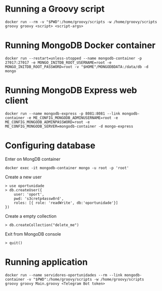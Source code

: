 Running a Groovy script
=======================

```
docker run --rm -v "$PWD":/home/groovy/scripts -w /home/groovy/scripts groovy groovy <script> <script-args>
```

Running MongoDB Docker container
================================

```
docker run --restart=unless-stopped --name mongodb-container -p 27017:27017 -e MONGO_INITDB_ROOT_USERNAME=root -e MONGO_INITDB_ROOT_PASSWORD=root -v "$HOME"/MONGODBDATA:/data/db -d mongo
```

Running MongoDB Express web client
==================================

```
docker run --name mongodb-express -p 8081:8081 --link mongodb-container -e ME_CONFIG_MONGODB_ADMINUSERNAME=root -e ME_CONFIG_MONGODB_ADMINPASSWORD=root -e ME_CONFIG_MONGODB_SERVER=mongodb-container -d mongo-express
```

Configuring database
====================

Enter on MongDB container

```
docker exec -it mongodb-container mongo -u root -p 'root'
```

Create a new user

```
> use oportunidade
> db.createUser({
    user: 'oport',
    pwd: 's3cretp4assw0rd',
    roles: [{ role: 'readWrite', db:'oportunidade'}]
})
```

Create a empty collection

```
> db.createCollection("delete_me")
```

Exit from MongoDB console

```
> quit()
```

Running application
===================

```
docker run --name servidores-oportunidades --rm --link mongodb-container -v "$PWD":/home/groovy/scripts -w /home/groovy/scripts groovy groovy Main.groovy <Telegram Bot token>
```